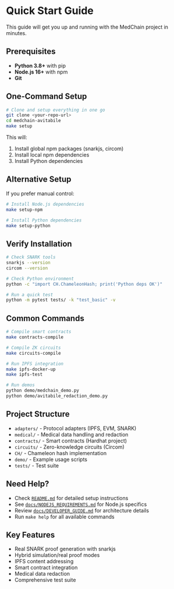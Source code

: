 # Quick Start Guide

This guide will get you up and running with the MedChain project in minutes.

## Prerequisites

- **Python 3.8+** with pip
- **Node.js 16+** with npm
- **Git**

## One-Command Setup

```bash
# Clone and setup everything in one go
git clone <your-repo-url>
cd medchain-avitabile
make setup
```

This will:

1. Install global npm packages (snarkjs, circom)
2. Install local npm dependencies
3. Install Python dependencies

## Alternative Setup

If you prefer manual control:

```bash
# Install Node.js dependencies
make setup-npm

# Install Python dependencies  
make setup-python
```

## Verify Installation

```bash
# Check SNARK tools
snarkjs --version
circom --version

# Check Python environment
python -c "import CH.ChameleonHash; print('Python deps OK')"

# Run a quick test
python -m pytest tests/ -k "test_basic" -v
```

## Common Commands

```bash
# Compile smart contracts
make contracts-compile

# Compile ZK circuits
make circuits-compile

# Run IPFS integration
make ipfs-docker-up
make ipfs-test

# Run demos
python demo/medchain_demo.py
python demo/avitabile_redaction_demo.py
```

## Project Structure

- `adapters/` - Protocol adapters (IPFS, EVM, SNARK)
- `medical/` - Medical data handling and redaction
- `contracts/` - Smart contracts (Hardhat project)
- `circuits/` - Zero-knowledge circuits (Circom)
- `CH/` - Chameleon hash implementation
- `demo/` - Example usage scripts
- `tests/` - Test suite

## Need Help?

- Check [`README.md`](README.md) for detailed setup instructions
- See [`docs/NODEJS_REQUIREMENTS.md`](docs/NODEJS_REQUIREMENTS.md) for Node.js specifics
- Review [`docs/DEVELOPER_GUIDE.md`](docs/DEVELOPER_GUIDE.md) for architecture details
- Run `make help` for all available commands

## Key Features

-  Real SNARK proof generation with snarkjs
-  Hybrid simulation/real proof modes
-  IPFS content addressing
-  Smart contract integration
-  Medical data redaction
-  Comprehensive test suite
